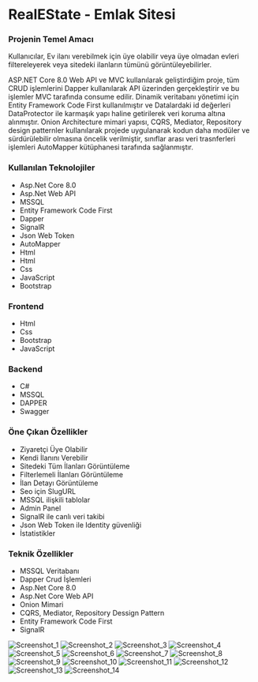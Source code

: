 <h1>RealEState - Emlak Sitesi</h1>
<h3>Projenin Temel Amacı</h3>
<p>Kullanıcılar, Ev ilanı verebilmek için üye olabilir veya üye olmadan evleri filtereleyerek veya sitedeki ilanların tümünü görüntüleyebilirler. </p>
<p>ASP.NET Core 8.0 Web API ve MVC kullanılarak geliştirdiğim proje, tüm CRUD işlemlerini Dapper kullanılarak API üzerinden gerçekleştirir ve bu işlemler MVC tarafında consume edilir.
  Dinamik veritabanı yönetimi için Entity Framework Code First kullanılmıştır ve Datalardaki id değerleri DataProtector ile karmaşık yapı haline getirilerek veri koruma altına alınmıştır. 
 Onion Architecture mimari yapısı, CQRS, Mediator, Repository design patternler kullanılarak projede uygulanarak kodun daha modüler ve sürdürülebilir olmasına öncelik verilmiştir, sınıflar arası veri trasnferleri işlemleri AutoMapper kütüphanesi tarafında sağlanmıştır.</p>
 <h3>Kullanılan Teknolojiler</h3>
 <ul>
   <li>Asp.Net Core 8.0</li>
   <li>Asp.Net Web API</li>
   <li>MSSQL</li>
   <li>Entity Framework Code First</li>
   <li>Dapper</li>
   <li>SignalR</li>
   <li>Json Web Token</li>
   <li>AutoMapper</li>
   <li>Html</li>
   <li>Html</li>
   <li>Css</li>
   <li>JavaScript</li>
   <li>Bootstrap</li>
 </ul>

<h3>Frontend</h3>
 <ul>
   <li>Html</li>
   <li>Css</li>
   <li>Bootstrap</li>
   <li>JavaScript</li>
 </ul>
<h3>Backend</h3>
<ul>
  <li>C#</li>
  <li>MSSQL</li>
  <li>DAPPER</li>
  <li>Swagger</li>
</ul>
<h3>Öne Çıkan Özellikler</h3>
<ul>
  <li>Ziyaretçi Üye Olabilir</li>
  <li>Kendi İlanını Verebilir</li>
  <li>Sitedeki Tüm İlanları Görüntüleme</li>
  <li>Filterlemeli İlanları Görüntüleme</li>
  <li>İlan Detayı Görüntüleme</li>
  <li>Seo için SlugURL</li>
  <li>MSSQL ilişkili tablolar</li>
  <li>Admin Panel</li>
  <li>SignalR ile canlı veri takibi</li>
  <li>Json Web Token ile Identity güvenliği</li>
  <li>İstatistikler</li>
</ul>
<h3>Teknik Özellikler</h3>
<ul>
  <li>MSSQL Veritabanı</li>
  <li>Dapper Crud İşlemleri</li>
  <li>Asp.Net Core 8.0</li>
  <li>Asp.Net Core Web API</li>
  <li>Onion Mimari</li>
  <li>CQRS, Mediator, Repository Dessign Pattern</li>
  <li>Entity Framework Code First</li>
  <li>SignalR</li>
</ul>

![Screenshot_1](https://github.com/karatasliserhat/CarBook/assets/127081965/d7151158-b290-4735-9e38-a7659e95f684)
![Screenshot_2](https://github.com/karatasliserhat/CarBook/assets/127081965/9d54ffce-0c8b-4833-af30-260669fc830f)
![Screenshot_3](https://github.com/karatasliserhat/CarBook/assets/127081965/659a1f66-1be1-4e8a-b048-cf1591e90508)
![Screenshot_4](https://github.com/karatasliserhat/CarBook/assets/127081965/ad1d2bf6-3caf-4cf2-8049-06460bd7f605)
![Screenshot_5](https://github.com/karatasliserhat/CarBook/assets/127081965/d36c025c-74df-4e50-a7ba-6d9f1aa6cbe5)
![Screenshot_6](https://github.com/karatasliserhat/CarBook/assets/127081965/fa0f6483-8836-4e12-9880-d4d7ea3dfbd7)
![Screenshot_7](https://github.com/karatasliserhat/CarBook/assets/127081965/aceaa2a2-ff6b-463a-9b55-f34af8f85b23)
![Screenshot_8](https://github.com/karatasliserhat/CarBook/assets/127081965/971fda85-4498-4bd6-92ab-cfc1c66ba8e5)
![Screenshot_9](https://github.com/karatasliserhat/CarBook/assets/127081965/dd9fb3e5-e6eb-40a7-9669-353150fc9096)
![Screenshot_10](https://github.com/karatasliserhat/CarBook/assets/127081965/521a011f-c918-414f-938d-95d4543a491a)
![Screenshot_11](https://github.com/karatasliserhat/CarBook/assets/127081965/2e95adac-cb72-4437-9994-49bbb3d2d640)
![Screenshot_12](https://github.com/karatasliserhat/CarBook/assets/127081965/b13e0639-a658-407e-ae62-818af0e2afac)
![Screenshot_13](https://github.com/karatasliserhat/CarBook/assets/127081965/a0bf970f-7cb0-4799-bdda-6de6da448b33)
![Screenshot_14](https://github.com/karatasliserhat/CarBook/assets/127081965/15c6d4a9-73db-43fa-947a-93ce1af3184a)